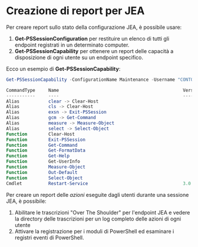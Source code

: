 # Creazione di report per JEA
Per creare report sullo stato della configurazione JEA, è possibile usare:
1.  **Get-PSSessionConfiguration** per restituire un elenco di tutti gli endpoint registrati in un determinato computer.
2.  **Get-PSSessionCapability** per ottenere un report delle capacità a disposizione di ogni utente su un endpoint specifico.

Ecco un esempio di **Get-PSSessionCapability**:
```powershell
Get-PSSessionCapability -ConfigurationName Maintenance -Username "CONTOSO\JohnDoe"

CommandType     Name                                               Version    Source           
-----------     ----                                               -------    ------           
Alias           clear -> Clear-Host                                                            
Alias           cls -> Clear-Host                                                              
Alias           exsn -> Exit-PSSession                                                         
Alias           gcm -> Get-Command                                                             
Alias           measure -> Measure-Object                                                      
Alias           select -> Select-Object                                                        
Function        Clear-Host                                                                     
Function        Exit-PSSession                                                                 
Function        Get-Command                                                                    
Function        Get-FormatData                                                                 
Function        Get-Help                                                                       
Function        Get-UserInfo                                                                   
Function        Measure-Object                                                                 
Function        Out-Default                                                                    
Function        Select-Object                                                                  
Cmdlet          Restart-Service                                    3.0.0.0 Microsof...


```

Per creare un report delle _azioni_ eseguite dagli utenti durante una sessione JEA, è possibile:
1. Abilitare le trascrizioni "Over The Shoulder" per l'endpoint JEA e vedere la directory delle trascrizioni per un log completo delle azioni di ogni utente
2. Attivare la registrazione per i moduli di PowerShell ed esaminare i registri eventi di PowerShell.<!--HONumber=Mar16_HO2-->
